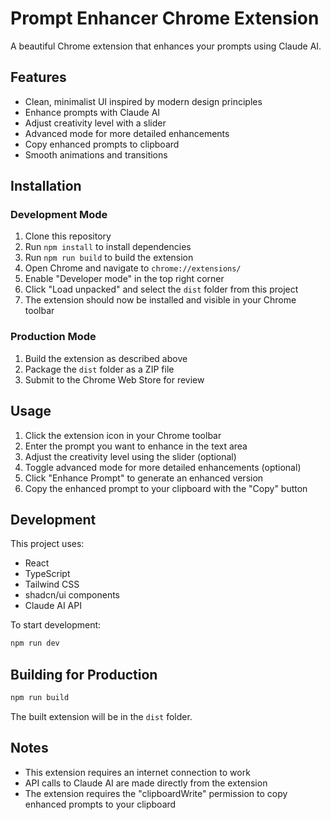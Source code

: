 
# Prompt Enhancer Chrome Extension

A beautiful Chrome extension that enhances your prompts using Claude AI.

## Features

- Clean, minimalist UI inspired by modern design principles
- Enhance prompts with Claude AI
- Adjust creativity level with a slider
- Advanced mode for more detailed enhancements
- Copy enhanced prompts to clipboard
- Smooth animations and transitions

## Installation

### Development Mode

1. Clone this repository
2. Run `npm install` to install dependencies
3. Run `npm run build` to build the extension
4. Open Chrome and navigate to `chrome://extensions/`
5. Enable "Developer mode" in the top right corner
6. Click "Load unpacked" and select the `dist` folder from this project
7. The extension should now be installed and visible in your Chrome toolbar

### Production Mode

1. Build the extension as described above
2. Package the `dist` folder as a ZIP file
3. Submit to the Chrome Web Store for review

## Usage

1. Click the extension icon in your Chrome toolbar
2. Enter the prompt you want to enhance in the text area
3. Adjust the creativity level using the slider (optional)
4. Toggle advanced mode for more detailed enhancements (optional)
5. Click "Enhance Prompt" to generate an enhanced version
6. Copy the enhanced prompt to your clipboard with the "Copy" button

## Development

This project uses:
- React
- TypeScript
- Tailwind CSS
- shadcn/ui components
- Claude AI API

To start development:

```bash
npm run dev
```

## Building for Production

```bash
npm run build
```

The built extension will be in the `dist` folder.

## Notes

- This extension requires an internet connection to work
- API calls to Claude AI are made directly from the extension
- The extension requires the "clipboardWrite" permission to copy enhanced prompts to your clipboard
